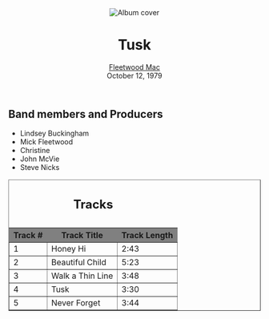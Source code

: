 <!DOCTYPE html>
<html>
 <head>
  <title> Album Page </title>
 </head>
 <body>
  <header> 
   <img src="https://www.google.com/url?sa=i&rct=j&q=&esrc=s&source=images&cd=&ved=0ahUKEwjisICVpazSAhXmj1QKHWJfD28QjRwIBw&url=https%3A%2F%2Fen.wikipedia.org%2Fwiki%2FTusk_(album)&bvm=bv.148073327,d.cGw&psig=AFQjCNG7JAiZ7emLpCx4u37eVp8ombKIjA&ust=1488147919916007&cad=rjt" alt="Album cover" />
   <h1> Tusk </h1>
   <p>
    <a href="https://en.wikipedia.org/wiki/Tusk_(album)"> Fleetwood Mac</a>
    <br>
     October 12, 1979
   </p>
  </header>
  <section>
   <h1> Band members and Producers </h1>
    <ul>
     <li>Lindsey Buckingham</li>
     <li>Mick Fleetwood</li>
     <li>Christine</li>
     <li>John McVie</li>
     <li>Steve Nicks</li>
    </ul>
  </section>  
   <table border="1" width="100%">
    <caption> <h2> Tracks </h2> </caption>
     <tr bgcolor="grey">
      <th>Track #</th>
      <th>Track Title</th>
      <th>Track Length</th>
     </tr> 
     <tr>
      <td>1</td>
      <td>Honey Hi</td>
      <td>2:43</td>
     </tr> 
     <tr>
      <td>2</td>
      <td>Beautiful Child</td>
      <td>5:23</td>
     </tr>
     <tr>
      <td>3</td>
      <td>Walk a Thin Line</td>
      <td>3:48</td>
     </tr>
     <tr>
      <td>4</td>
      <td>Tusk</td>
      <td>3:30</td>
     </tr> 
     <tr>
      <td>5</td>
      <td>Never Forget</td>
      <td>3:44</td>
     </tr> 
    </table> 
  </body>
 </html> 
 
